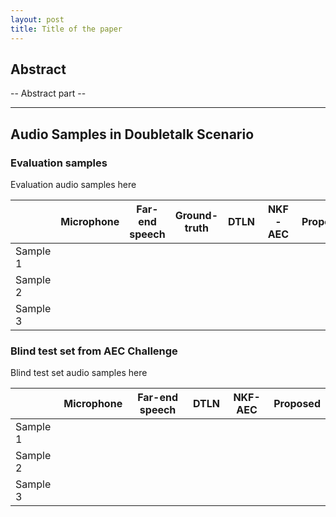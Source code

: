 ```yaml
---
layout: post
title: Title of the paper
---
```


## Abstract

-- Abstract part --

-----

## Audio Samples in Doubletalk Scenario

### Evaluation samples
Evaluation audio samples here

|   |Microphone   |Far-end speech   |Ground-truth   |DTLN   |NKF-AEC  |Proposed   |
|---|---|---|---|---|---|---|
|Sample 1   |   |   |   |   |   |   |
|Sample 2   |   |   |   |   |   |   |
|Sample 3   |   |   |   |   |   |   |


### Blind test set from AEC Challenge
Blind test set audio samples here

|   |Microphone   |Far-end speech   |DTLN   |NKF-AEC  |Proposed   |
|---|---|---|---|---|---|
|Sample 1   |   |   |   |   |   |
|Sample 2   |   |   |   |   |   |
|Sample 3   |   |   |   |   |   |
